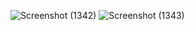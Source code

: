 ![Screenshot (1342)](https://github.com/NickJussefi/Movie-App/assets/153446326/86767d89-cd8a-4568-a412-7cc31a0b423d)
![Screenshot (1343)](https://github.com/NickJussefi/Movie-App/assets/153446326/b2da1726-2086-4c04-9f80-6bae45a4495d)
